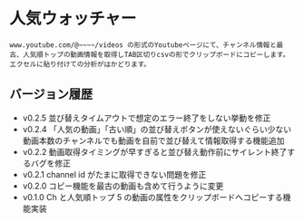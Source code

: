 # 人気ウォッチャー

    www.youtube.com/@~~~~/videos の形式のYoutubeページにて、チャンネル情報と最古、人気順トップの動画情報を取得しTAB区切りcsvの形でクリップボードにコピーします。
    エクセルに貼り付けての分析がはかどります。

## バージョン履歴

-   v0.2.5 並び替えタイムアウトで想定のエラー終了をしない挙動を修正
-   v0.2.4 「人気の動画」「古い順」の並び替えボタンが使えないぐらい少ない動画本数のチャンネルでも動画を自前で並び替えて情報取得する機能追加
-   v0.2.2 動画取得タイミングが早すぎると並び替え動作前にサイレント終了するバグを修正
-   v0.2.1 channel id がたまに取得できない問題を修正
-   v0.2.0 コピー機能を最古の動画も含めて行うように変更
-   v0.1.0 Ch と人気順トップ 5 の動画の属性をクリップボードへコピーする機能実装
